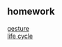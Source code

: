 ## homework  
[gesture](https://github.com/daniel0128/Frontend-01-Template/blob/master/week16/gesture.js)  
[life cycle](https://github.com/daniel0128/JSXComponent)  
